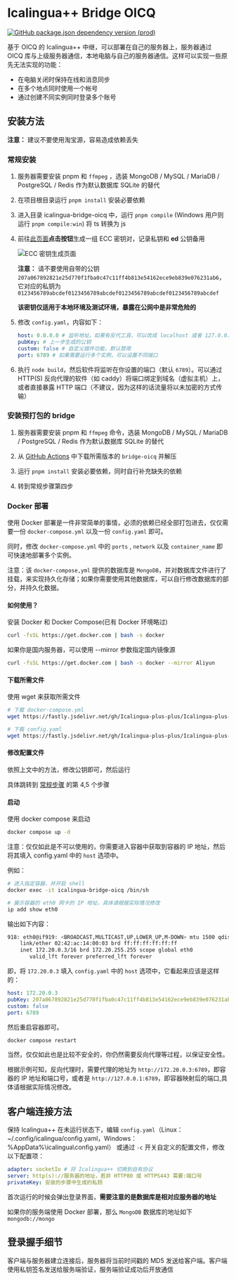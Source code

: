 # Icalingua++ Bridge OICQ

[![GitHub package.json dependency version (prod)](https://img.shields.io/github/package-json/dependency-version/Icalingua-plus-plus/Icalingua-plus-plus/oicq-icalingua-plus-plus?filename=icalingua-bridge-oicq%2Fpackage.json)](https://github.com/takayama-lily/oicq)

基于 OICQ 的 Icalingua++ 中继，可以部署在自己的服务器上，服务器通过 OICQ 库与上级服务器通信，本地电脑与自己的服务器通信。这样可以实现一些原先无法实现的功能：

-   在电脑关闭时保持在线和消息同步
-   在多个地点同时使用一个帐号
-   通过创建不同实例同时登录多个账号

## 安装方法

**注意：**
建议不要使用淘宝源，容易造成依赖丢失

### 常规安装

1. 服务器需要安装 pnpm 和 `ffmpeg` ，选装 MongoDB / MySQL / MariaDB / PostgreSQL / Redis 作为默认数据库 SQLite 的替代

2. 在项目根目录运行 `pnpm install` 安装必要依赖

3. 进入目录 icalingua-bridge-oicq 中，运行 `pnpm compile` (Windows 用户则运行 `pnpm compile:win`) 将 ts 转换为 js

4. 前往[此页面](https://paulmillr.com/ecc/)**点击按钮**生成一组 ECC 密钥对，记录私钥和 **ed** 公钥备用

    ![ECC 密钥生成页面](https://user-images.githubusercontent.com/72498396/197397311-e07fe4fe-e1f2-4649-87c6-83917a21f88b.png)

    **注意：**
    请不要使用自带的公钥 `207a067892821e25d770f1fba0c47c11ff4b813e54162ece9eb839e076231ab6`，它对应的私钥为 `0123456789abcdef0123456789abcdef0123456789abcdef0123456789abcdef`

    **该密钥仅适用于本地环境及测试环境，暴露在公网中是非常危险的**

5. 修改 `config.yaml`，内容如下：

    ```yaml
    host: 0.0.0.0 # 监听地址。如果有反代工具，可以改成 localhost 或者 127.0.0.1
    pubKey: # 上一步生成的公钥
    custom: false # 自定义插件功能，默认禁用
    port: 6789 # 如果需要运行多个实例，可以设置不同端口
    ```

6. 执行 `node build`，然后软件将监听在你设置的端口（默认 `6789`）。可以通过 HTTP(S) 反向代理的软件（如 caddy）将端口绑定到域名（虚拟主机）上，或者直接暴露 HTTP 端口（不建议，因为这样的话流量将以未加密的方式传输）

### 安装预打包的 bridge

1. 服务器需要安装 pnpm 和 `ffmpeg` 命令，选装 MongoDB / MySQL / MariaDB / PostgreSQL / Redis 作为默认数据库 SQLite 的替代

2. 从 [GitHub Actions](https://github.com/Icalingua-plus-plus/Icalingua-plus-plus/actions) 中下载所需版本的 `bridge-oicq` 并解压

3. 运行 `pnpm install` 安装必要依赖，同时自行补充缺失的依赖

4. 转到常规步骤第四步

### Docker 部署

使用 Docker 部署是一件非常简单的事情，必须的依赖已经全部打包进去，仅仅需要一份 `docker-compose.yml` 以及一份 `config.yaml` 即可。

同时，修改 `docker-compose.yml` 中的 `ports` , `network` 以及 `container_name` 即可快速地部署多个实例。

注意：该 `docker-compose,yml` 提供的数据库是 `MongoDB`，并对数据库文件进行了挂载，来实现持久化存储；如果你需要使用其他数据库，可以自行修改数据库的部分，并持久化数据。

#### 如何使用？

安装 Docker 和 Docker Compose(已有 Docker 环境略过)

```bash
curl -fsSL https://get.docker.com | bash -s docker
```
如果你是国内服务器，可以使用 --mirror 参数指定国内镜像源

```bash
curl -fsSL https://get.docker.com | bash -s docker --mirror Aliyun
```

#### 下载所需文件

使用 wget 来获取所需文件

```bash
# 下载 docker-compose.yml
wget https://fastly.jsdelivr.net/gh/Icalingua-plus-plus/Icalingua-plus-plus@develop/icalingua-bridge-oicq/docker-compose.yml

# 下载 config.yaml
wget https://fastly.jsdelivr.net/gh/Icalingua-plus-plus/Icalingua-plus-plus@develop/icalingua-bridge-oicq/config.yaml
```

#### 修改配置文件

依照上文中的方法，修改公钥即可，然后运行

具体跳转到 [常规步骤](#常规步骤) 的第 4,5 个步骤

#### 启动

使用 docker compose 来启动

```bash
docker compose up -d
```
注意：仅仅如此是不可以使用的，你需要进入容器中获取到容器的 IP 地址，然后将其填入 config.yaml 中的 `host` 选项中。

例如：

```bash
# 进入指定容器，并开启 shell
docker exec -it icalingua-bridge-oicq /bin/sh

# 展示容器的 eth0 网卡的 IP 地址，具体请根据实际情况修改
ip add show eth0
```
输出如下内容：

```bash
918: eth0@if919: <BROADCAST,MULTICAST,UP,LOWER_UP,M-DOWN> mtu 1500 qdisc noqueue state UP 
    link/ether 02:42:ac:14:00:03 brd ff:ff:ff:ff:ff:ff
    inet 172.20.0.3/16 brd 172.20.255.255 scope global eth0
       valid_lft forever preferred_lft forever
```
即，将 `172.20.0.3` 填入 `config.yaml` 中的 `host` 选项中，它看起来应该是这样的：

```yaml
host: 172.20.0.3                                                         # 请修改为你自己容器的 IP 地址
pubKey: 207a067892821e25d770f1fba0c47c11ff4b813e54162ece9eb839e076231ab6 # 请修改为你自己的公钥
custom: false
port: 6789                                                               # 构建镜像时已经写死，无需修改，可以修改容器的端口映射
```

然后重启容器即可。

```bash
docker compose restart
```
当然，仅仅如此也是比较不安全的，你仍然需要反向代理等过程，以保证安全性。

根据示例可知，反向代理时，需要代理的地址为 `http://172.20.0.3:6789`，即容器的 IP 地址和端口号，或者是 `http://127.0.0.1:6789`，即容器映射后的端口,具体请根据实际情况修改。

## 客户端连接方法

保持 Icalingua++ 在未运行状态下，编辑 `config.yaml`（Linux：~/.config/icalingua/config.yaml，Windows：%AppData%\icalingua\config.yaml） 或通过 `-c` 开关自定义的配置文件，修改以下配置项：

```yaml
adapter: socketIo # 将 Icalingua++ 切换到自有协议
server: http(s)://服务器的地址，若非 HTTP80 或 HTTPS443 需要:端口号
privateKey: 安装的步骤中生成的私钥
```

首次运行的时候会弹出登录界面，**需要注意的是数据库是相对应服务器的地址**

如果你的服务端使用 Docker 部署，那么 `MongoDB` 数据库的地址如下 `mongodb://mongo`

## 登录握手细节

客户端与服务器建立连接后，服务器将当前时间戳的 MD5 发送给客户端。客户端使用私钥签名发送给服务端验证，服务端验证成功后开放通信
